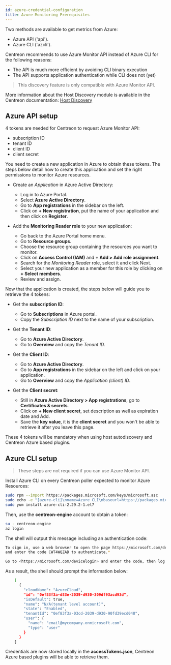```yaml
---
id: azure-credential-configuration
title: Azure Monitoring Prerequisites
---
```

Two methods are available to get metrics from Azure:
* Azure API ('api').
* Azure CLI ('azcli').

Centreon recommends to use Azure Monitor API instead of Azure CLI for the following reasons: 
* The API is much more efficient by avoiding CLI binary execution
* The API supports application authentication while CLI does not (yet)

> This discovery feature is only compatible with Azure Monitor API.

More information about the Host Discovery module is available in the Centreon documentation:
[Host Discovery](../../../monitoring/discovery/hosts-discovery.md)

## Azure API setup 

4 tokens are needed for Centreon to request Azure Monitor API:
* subscription ID
* tenant ID
* client ID
* client secret 

You need to create a new application in Azure to obtain these tokens. The steps below detail how to create this application and set the right permissions to monitor Azure resources.

* Create an *Application* in Azure Active Directory:
	- Log in to Azure Portal.
	- Select **Azure Active Directory**.
	- Go to **App registrations** in the sidebar on the left.
	- Click on **+ New registration**, put the name of your application and then click on **Register**.
	
* Add the **Monitoring Reader role** to your new application:
	- Go back to the Azure Portal home menu.
	- Go to **Resource groups**.
	- Choose the resource group containing the resources you want to monitor. 
	- Click on **Access Control (IAM)** and **+ Add > Add role assignment**.
	- Search for the *Monitoring Reader* role, select it and click Next.
	- Select your new application as a member for this role by clicking on **+ Select members**.
	- Review and assign.
	
Now that the application is created, the steps below will guide you to retrieve the 4 tokens: 
* Get the **subscription ID**:
	- Go to **Subscriptions** in Azure portal. 
	- Copy the *Subscription ID* next to the name of your subscription.
* Get the **Tenant ID**:
	- Go to **Azure Active Directory**.
	- Go to **Overview** and copy the *Tenant ID*.
	
* Get the **Client ID**:
	- Go to **Azure Active Directory**.
	- Go to **App registrations** in the sidebar on the left and click on your application.
	- Go to **Overview** and copy the *Application (client) ID*.
* Get the **Client secret**:
	- Still in **Azure Active Directory > App registrations**, go to **Certificates & secrets**.
	- Click on **+ New client secret**, set description as well as expiration date and Add.
	- Save the **key value**, it is the **client secret** and you won't be able to retrieve it after you leave this page.
	
These 4 tokens will be mandatory when using host autodiscovery and Centreon Azure based plugins. 

## Azure CLI setup 

> These steps are not required if you can use Azure Monitor API.

Install Azure CLI on every Centreon poller expected to monitor Azure Resources:

```bash
sudo rpm --import https://packages.microsoft.com/keys/microsoft.asc
sudo echo -e "[azure-cli]\nname=Azure CLI\nbaseurl=https://packages.microsoft.com/yumrepos/azure-cli\nenabled=1\ngpgcheck=1\ngpgkey=https://packages.microsoft.com/keys/microsoft.asc" > /etc/yum.repos.d/azure-cli.repo
sudo yum install azure-cli-2.29.2-1.el7
```

Then, use the **centreon-engine** account to obtain a token:

```bash
su - centreon-engine
az login
```

The shell will output this message including an authentication code:

```bash
To sign in, use a web browser to open the page https://microsoft.com/devicelogin
and enter the code CWT4WQZAD to authenticate.*

Go to <https://microsoft.com/devicelogin> and enter the code, then log in with the dedicated monitoring service account.
```

As a result, the shell should prompt the information below:

```bash
	[
	  {
		"cloudName": "AzureCloud",
		"id": "0ef83f3a-d83e-2039-d930-309df93acd93d",
		"isDefault": true,
		"name": "N/A(tenant level account)",
		"state": "Enabled",
		"tenantId": "0ef83f3a-03cd-2039-d930-90fd39ecd048",
		"user": {
		  "name": "email@mycompany.onmicrosoft.com",
		  "type": "user"
		}
	  }
	]
```

Credentials are now stored locally in the **accessTokens.json**, Centreon Azure based plugins will be able to retrieve them.